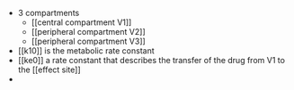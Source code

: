 - 3 compartments
	- [[central compartment V1]]
	- [[peripheral compartment V2]]
	- [[peripheral compartment V3]]
- [[k10]] is the metabolic rate constant
- [[ke0]] a rate constant that describes the transfer of the drug from V1 to the [[effect site]]
-